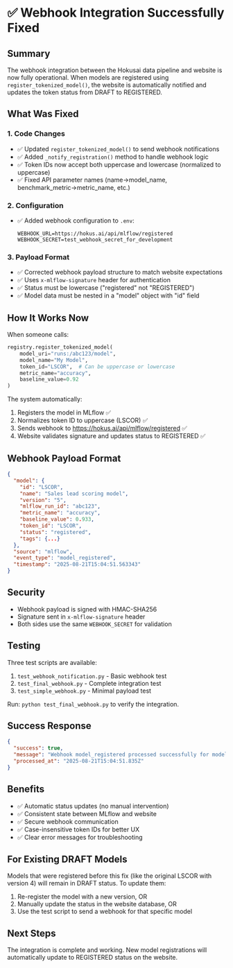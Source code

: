 # ✅ Webhook Integration Successfully Fixed

## Summary
The webhook integration between the Hokusai data pipeline and website is now fully operational. When models are registered using `register_tokenized_model()`, the website is automatically notified and updates the token status from DRAFT to REGISTERED.

## What Was Fixed

### 1. Code Changes
- ✅ Updated `register_tokenized_model()` to send webhook notifications
- ✅ Added `_notify_registration()` method to handle webhook logic
- ✅ Token IDs now accept both uppercase and lowercase (normalized to uppercase)
- ✅ Fixed API parameter names (name→model_name, benchmark_metric→metric_name, etc.)

### 2. Configuration
- ✅ Added webhook configuration to `.env`:
  ```env
  WEBHOOK_URL=https://hokus.ai/api/mlflow/registered
  WEBHOOK_SECRET=test_webhook_secret_for_development
  ```

### 3. Payload Format
- ✅ Corrected webhook payload structure to match website expectations
- ✅ Uses `x-mlflow-signature` header for authentication
- ✅ Status must be lowercase ("registered" not "REGISTERED")
- ✅ Model data must be nested in a "model" object with "id" field

## How It Works Now

When someone calls:
```python
registry.register_tokenized_model(
    model_uri="runs:/abc123/model",
    model_name="My Model",
    token_id="LSCOR",  # Can be uppercase or lowercase
    metric_name="accuracy",
    baseline_value=0.92
)
```

The system automatically:
1. Registers the model in MLflow ✅
2. Normalizes token ID to uppercase (LSCOR) ✅
3. Sends webhook to https://hokus.ai/api/mlflow/registered ✅
4. Website validates signature and updates status to REGISTERED ✅

## Webhook Payload Format
```json
{
  "model": {
    "id": "LSCOR",
    "name": "Sales lead scoring model",
    "version": "5",
    "mlflow_run_id": "abc123",
    "metric_name": "accuracy",
    "baseline_value": 0.933,
    "token_id": "LSCOR",
    "status": "registered",
    "tags": {...}
  },
  "source": "mlflow",
  "event_type": "model_registered",
  "timestamp": "2025-08-21T15:04:51.563343"
}
```

## Security
- Webhook payload is signed with HMAC-SHA256
- Signature sent in `x-mlflow-signature` header
- Both sides use the same `WEBHOOK_SECRET` for validation

## Testing
Three test scripts are available:
1. `test_webhook_notification.py` - Basic webhook test
2. `test_final_webhook.py` - Complete integration test
3. `test_simple_webhook.py` - Minimal payload test

Run: `python test_final_webhook.py` to verify the integration.

## Success Response
```json
{
  "success": true,
  "message": "Webhook model_registered processed successfully for model Sales lead scoring model",
  "processed_at": "2025-08-21T15:04:51.835Z"
}
```

## Benefits
- ✅ Automatic status updates (no manual intervention)
- ✅ Consistent state between MLflow and website
- ✅ Secure webhook communication
- ✅ Case-insensitive token IDs for better UX
- ✅ Clear error messages for troubleshooting

## For Existing DRAFT Models
Models that were registered before this fix (like the original LSCOR with version 4) will remain in DRAFT status. To update them:
1. Re-register the model with a new version, OR
2. Manually update the status in the website database, OR
3. Use the test script to send a webhook for that specific model

## Next Steps
The integration is complete and working. New model registrations will automatically update to REGISTERED status on the website.
